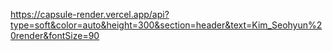 https://capsule-render.vercel.app/api?type=soft&color=auto&height=300&section=header&text=Kim_Seohyun%20render&fontSize=90

